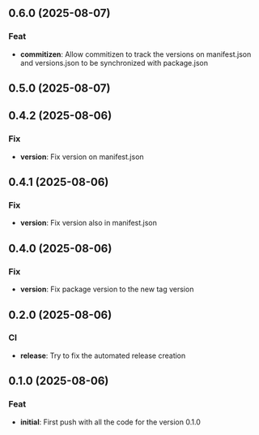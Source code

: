 ## 0.6.0 (2025-08-07)

### Feat

- **commitizen**: Allow commitizen to track the versions on manifest.json and versions.json to be synchronized with package.json

## 0.5.0 (2025-08-07)

## 0.4.2 (2025-08-06)

### Fix

- **version**: Fix version on manifest.json

## 0.4.1 (2025-08-06)

### Fix

- **version**: Fix version also in manifest.json

## 0.4.0 (2025-08-06)

### Fix

- **version**: Fix package version to the new tag version

## 0.2.0 (2025-08-06)

### CI

- **release**: Try to fix the automated release creation

## 0.1.0 (2025-08-06)

### Feat

- **initial**: First push with all the code for the version 0.1.0
